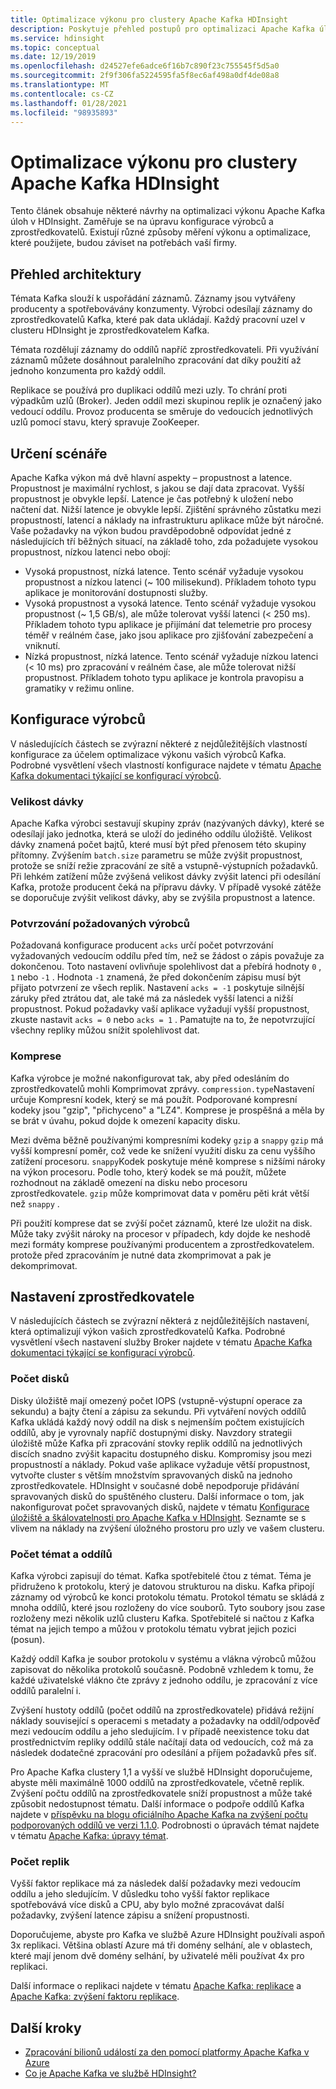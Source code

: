 ```yaml
---
title: Optimalizace výkonu pro clustery Apache Kafka HDInsight
description: Poskytuje přehled postupů pro optimalizaci Apache Kafka úloh v Azure HDInsight.
ms.service: hdinsight
ms.topic: conceptual
ms.date: 12/19/2019
ms.openlocfilehash: d24527efe6adce6f16b7c890f23c755545f5d5a0
ms.sourcegitcommit: 2f9f306fa5224595fa5f8ec6af498a0df4de08a8
ms.translationtype: MT
ms.contentlocale: cs-CZ
ms.lasthandoff: 01/28/2021
ms.locfileid: "98935893"
---
```

# <a name="performance-optimization-for-apache-kafka-hdinsight-clusters"></a>Optimalizace výkonu pro clustery Apache Kafka HDInsight

Tento článek obsahuje některé návrhy na optimalizaci výkonu Apache Kafka úloh v HDInsight. Zaměřuje se na úpravu konfigurace výrobců a zprostředkovatelů. Existují různé způsoby měření výkonu a optimalizace, které použijete, budou záviset na potřebách vaší firmy.

## <a name="architecture-overview"></a>Přehled architektury

Témata Kafka slouží k uspořádání záznamů. Záznamy jsou vytvářeny producenty a spotřebovávány konzumenty. Výrobci odesílají záznamy do zprostředkovatelů Kafka, které pak data ukládají. Každý pracovní uzel v clusteru HDInsight je zprostředkovatelem Kafka.

Témata rozdělují záznamy do oddílů napříč zprostředkovateli. Při využívání záznamů můžete dosáhnout paralelního zpracování dat díky použití až jednoho konzumenta pro každý oddíl.

Replikace se používá pro duplikaci oddílů mezi uzly. To chrání proti výpadkům uzlů (Broker). Jeden oddíl mezi skupinou replik je označený jako vedoucí oddílu. Provoz producenta se směruje do vedoucích jednotlivých uzlů pomocí stavu, který spravuje ZooKeeper.

## <a name="identify-your-scenario"></a>Určení scénáře

Apache Kafka výkon má dvě hlavní aspekty – propustnost a latence. Propustnost je maximální rychlost, s jakou se dají data zpracovat. Vyšší propustnost je obvykle lepší. Latence je čas potřebný k uložení nebo načtení dat. Nižší latence je obvykle lepší. Zjištění správného zůstatku mezi propustností, latencí a náklady na infrastrukturu aplikace může být náročné. Vaše požadavky na výkon budou pravděpodobně odpovídat jedné z následujících tří běžných situací, na základě toho, zda požadujete vysokou propustnost, nízkou latenci nebo obojí:

* Vysoká propustnost, nízká latence. Tento scénář vyžaduje vysokou propustnost a nízkou latenci (~ 100 milisekund). Příkladem tohoto typu aplikace je monitorování dostupnosti služby.
* Vysoká propustnost a vysoká latence. Tento scénář vyžaduje vysokou propustnost (~ 1,5 GB/s), ale může tolerovat vyšší latenci (< 250 ms). Příkladem tohoto typu aplikace je přijímání dat telemetrie pro procesy téměř v reálném čase, jako jsou aplikace pro zjišťování zabezpečení a vniknutí.
* Nízká propustnost, nízká latence. Tento scénář vyžaduje nízkou latenci (< 10 ms) pro zpracování v reálném čase, ale může tolerovat nižší propustnost. Příkladem tohoto typu aplikace je kontrola pravopisu a gramatiky v režimu online.

## <a name="producer-configurations"></a>Konfigurace výrobců

V následujících částech se zvýrazní některé z nejdůležitějších vlastností konfigurace za účelem optimalizace výkonu vašich výrobců Kafka. Podrobné vysvětlení všech vlastností konfigurace najdete v tématu [Apache Kafka dokumentaci týkající se konfigurací výrobců](https://kafka.apache.org/documentation/#producerconfigs).

### <a name="batch-size"></a>Velikost dávky

Apache Kafka výrobci sestavují skupiny zpráv (nazývaných dávky), které se odesílají jako jednotka, která se uloží do jediného oddílu úložiště. Velikost dávky znamená počet bajtů, které musí být před přenosem této skupiny přítomny. Zvýšením `batch.size` parametru se může zvýšit propustnost, protože se sníží režie zpracování ze sítě a vstupně-výstupních požadavků. Při lehkém zatížení může zvýšená velikost dávky zvýšit latenci při odesílání Kafka, protože producent čeká na přípravu dávky. V případě vysoké zátěže se doporučuje zvýšit velikost dávky, aby se zvýšila propustnost a latence.

### <a name="producer-required-acknowledgments"></a>Potvrzování požadovaných výrobců

Požadovaná konfigurace producent `acks` určí počet potvrzování vyžadovaných vedoucím oddílu před tím, než se žádost o zápis považuje za dokončenou. Toto nastavení ovlivňuje spolehlivost dat a přebírá hodnoty `0` , `1` nebo `-1` . Hodnota `-1` znamená, že před dokončením zápisu musí být přijato potvrzení ze všech replik. Nastavení `acks = -1` poskytuje silnější záruky před ztrátou dat, ale také má za následek vyšší latenci a nižší propustnost. Pokud požadavky vaší aplikace vyžadují vyšší propustnost, zkuste nastavit `acks = 0` nebo `acks = 1` . Pamatujte na to, že nepotvrzující všechny repliky můžou snížit spolehlivost dat.

### <a name="compression"></a>Komprese

Kafka výrobce je možné nakonfigurovat tak, aby před odesláním do zprostředkovatelů mohli Komprimovat zprávy. `compression.type`Nastavení určuje Kompresní kodek, který se má použít. Podporované kompresní kodeky jsou "gzip", "přichyceno" a "LZ4". Komprese je prospěšná a měla by se brát v úvahu, pokud dojde k omezení kapacity disku.

Mezi dvěma běžně používanými kompresními kodeky `gzip` a `snappy` `gzip` má vyšší kompresní poměr, což vede ke snížení využití disku za cenu vyššího zatížení procesoru. `snappy`Kodek poskytuje méně komprese s nižšími nároky na výkon procesoru. Podle toho, který kodek se má použít, můžete rozhodnout na základě omezení na disku nebo procesoru zprostředkovatele. `gzip` může komprimovat data v poměru pěti krát větší než `snappy` .

Při použití komprese dat se zvýší počet záznamů, které lze uložit na disk. Může taky zvýšit nároky na procesor v případech, kdy dojde ke neshodě mezi formáty komprese používanými producentem a zprostředkovatelem. protože před zpracováním je nutné data zkomprimovat a pak je dekomprimovat.

## <a name="broker-settings"></a>Nastavení zprostředkovatele

V následujících částech se zvýrazní některá z nejdůležitějších nastavení, která optimalizují výkon vašich zprostředkovatelů Kafka. Podrobné vysvětlení všech nastavení služby Broker najdete v tématu [Apache Kafka dokumentaci týkající se konfigurací výrobců](https://kafka.apache.org/documentation/#producerconfigs).

### <a name="number-of-disks"></a>Počet disků

Disky úložiště mají omezený počet IOPS (vstupně-výstupní operace za sekundu) a bajty čtení a zápisu za sekundu. Při vytváření nových oddílů Kafka ukládá každý nový oddíl na disk s nejmenším počtem existujících oddílů, aby je vyrovnaly napříč dostupnými disky. Navzdory strategii úložiště může Kafka při zpracování stovky replik oddílů na jednotlivých discích snadno zvýšit kapacitu dostupného disku. Kompromisy jsou mezi propustností a náklady. Pokud vaše aplikace vyžaduje větší propustnost, vytvořte cluster s větším množstvím spravovaných disků na jednoho zprostředkovatele. HDInsight v současné době nepodporuje přidávání spravovaných disků do spuštěného clusteru. Další informace o tom, jak nakonfigurovat počet spravovaných disků, najdete v tématu [Konfigurace úložiště a škálovatelnosti pro Apache Kafka v HDInsight](apache-kafka-scalability.md). Seznamte se s vlivem na náklady na zvýšení úložného prostoru pro uzly ve vašem clusteru.

### <a name="number-of-topics-and-partitions"></a>Počet témat a oddílů

Kafka výrobci zapisují do témat. Kafka spotřebitelé čtou z témat. Téma je přidruženo k protokolu, který je datovou strukturou na disku. Kafka připojí záznamy od výrobců ke konci protokolu tématu. Protokol tématu se skládá z mnoha oddílů, které jsou rozloženy do více souborů. Tyto soubory jsou zase rozloženy mezi několik uzlů clusteru Kafka. Spotřebitelé si načtou z Kafka témat na jejich tempo a můžou v protokolu tématu vybrat jejich pozici (posun).

Každý oddíl Kafka je soubor protokolu v systému a vlákna výrobců můžou zapisovat do několika protokolů současně. Podobně vzhledem k tomu, že každé uživatelské vlákno čte zprávy z jednoho oddílu, je zpracování z více oddílů paralelní i.

Zvýšení hustoty oddílů (počet oddílů na zprostředkovatele) přidává režijní náklady související s operacemi s metadaty a požadavky na oddíl/odpověď mezi vedoucím oddílu a jeho sledujícím. I v případě neexistence toku dat prostřednictvím repliky oddílů stále načítají data od vedoucích, což má za následek dodatečné zpracování pro odesílání a příjem požadavků přes síť.

Pro Apache Kafka clustery 1,1 a vyšší ve službě HDInsight doporučujeme, abyste měli maximálně 1000 oddílů na zprostředkovatele, včetně replik. Zvýšení počtu oddílů na zprostředkovatele sníží propustnost a může také způsobit nedostupnost tématu. Další informace o podpoře oddílů Kafka najdete v [příspěvku na blogu oficiálního Apache Kafka na zvýšení počtu podporovaných oddílů ve verzi 1.1.0](https://blogs.apache.org/kafka/entry/apache-kafka-supports-more-partitions). Podrobnosti o úpravách témat najdete v tématu [Apache Kafka: úpravy témat](https://kafka.apache.org/documentation/#basic_ops_modify_topic).

### <a name="number-of-replicas"></a>Počet replik

Vyšší faktor replikace má za následek další požadavky mezi vedoucím oddílu a jeho sledujícím. V důsledku toho vyšší faktor replikace spotřebovává více disků a CPU, aby bylo možné zpracovávat další požadavky, zvýšení latence zápisu a snížení propustnosti.

Doporučujeme, abyste pro Kafka ve službě Azure HDInsight používali aspoň 3x replikaci. Většina oblastí Azure má tři domény selhání, ale v oblastech, které mají jenom dvě domény selhání, by uživatelé měli používat 4x pro replikaci.

Další informace o replikaci najdete v tématu [Apache Kafka: replikace](https://kafka.apache.org/documentation/#replication) a [Apache Kafka: zvýšení faktoru replikace](https://kafka.apache.org/documentation/#basic_ops_increase_replication_factor).

## <a name="next-steps"></a>Další kroky

* [Zpracování bilionů událostí za den pomocí platformy Apache Kafka v Azure](https://azure.microsoft.com/blog/processing-trillions-of-events-per-day-with-apache-kafka-on-azure/)
* [Co je Apache Kafka ve službě HDInsight?](apache-kafka-introduction.md)
